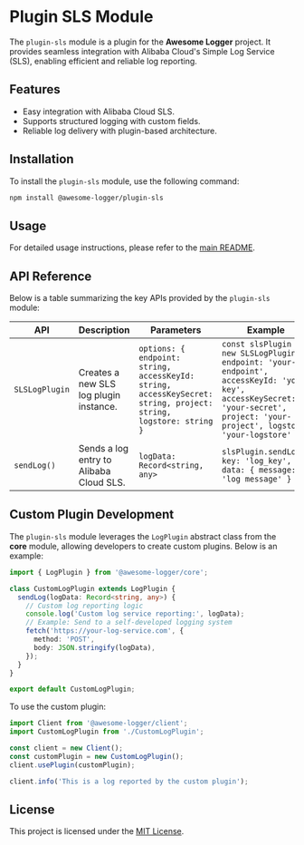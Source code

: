 # Plugin SLS Module

The `plugin-sls` module is a plugin for the **Awesome Logger** project. It provides seamless integration with Alibaba Cloud's Simple Log Service (SLS), enabling efficient and reliable log reporting.

## Features

- Easy integration with Alibaba Cloud SLS.
- Supports structured logging with custom fields.
- Reliable log delivery with plugin-based architecture.

## Installation

To install the `plugin-sls` module, use the following command:

```bash
npm install @awesome-logger/plugin-sls
```

## Usage

For detailed usage instructions, please refer to the [main README](https://github.com/ivonzhang/awesome-logger/blob/main/README.md).

## API Reference

Below is a table summarizing the key APIs provided by the `plugin-sls` module:

| API                | Description                                                                 | Parameters                                                                                     | Example                                                                                     |
|--------------------|-----------------------------------------------------------------------------|-----------------------------------------------------------------------------------------------|---------------------------------------------------------------------------------------------|
| `SLSLogPlugin`     | Creates a new SLS log plugin instance.                                      | `options: { endpoint: string, accessKeyId: string, accessKeySecret: string, project: string, logstore: string }` | `const slsPlugin = new SLSLogPlugin({ endpoint: 'your-endpoint', accessKeyId: 'your-key', accessKeySecret: 'your-secret', project: 'your-project', logstore: 'your-logstore' });` |
| `sendLog()`        | Sends a log entry to Alibaba Cloud SLS.                                     | `logData: Record<string, any>`                                                                | `slsPlugin.sendLog({ key: 'log_key', data: { message: 'log message' } });`                 |

## Custom Plugin Development

The `plugin-sls` module leverages the `LogPlugin` abstract class from the **core** module, allowing developers to create custom plugins. Below is an example:

```typescript
import { LogPlugin } from '@awesome-logger/core';

class CustomLogPlugin extends LogPlugin {
  sendLog(logData: Record<string, any>) {
    // Custom log reporting logic
    console.log('Custom log service reporting:', logData);
    // Example: Send to a self-developed logging system
    fetch('https://your-log-service.com', {
      method: 'POST',
      body: JSON.stringify(logData),
    });
  }
}

export default CustomLogPlugin;
```

To use the custom plugin:

```typescript
import Client from '@awesome-logger/client';
import CustomLogPlugin from './CustomLogPlugin';

const client = new Client();
const customPlugin = new CustomLogPlugin();
client.usePlugin(customPlugin);

client.info('This is a log reported by the custom plugin');
```

## License

This project is licensed under the [MIT License](../../LICENSE).
